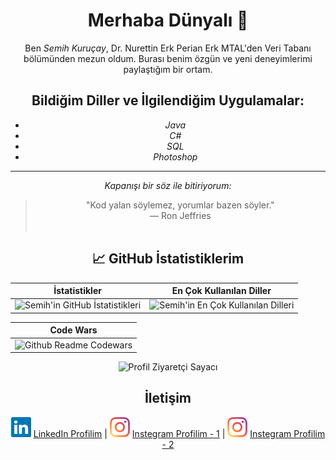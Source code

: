 <div align="center">

# Merhaba Dünyalı 👋 

Ben *Semih Kuruçay*, Dr. Nurettin Erk Perian Erk MTAL'den Veri Tabanı bölümünden mezun oldum. Burası benim özgün ve yeni deneyimlerimi paylaştığım bir ortam.

## Bildiğim Diller ve İlgilendiğim Uygulamalar:

- *Java*
- *C#*
- *SQL*
- *Photoshop*

---

*Kapanışı bir söz ile bitiriyorum:*

> "Kod yalan söylemez, yorumlar bazen söyler."  
> — Ron Jeffries
<br><br>
## 📈 GitHub İstatistiklerim

| İstatistikler | En Çok Kullanılan Diller |
|---------------|---------------------------|
| ![Semih'in GitHub İstatistikleri](https://github-readme-stats.vercel.app/api?username=semihkurucay&show_icons=true&theme=dark&count_private=true&bg_color=000000&text_color=00FF00&icon_color=00FF00) | ![Semih'in En Çok Kullanılan Dilleri](https://github-readme-stats.vercel.app/api/top-langs/?username=semihkurucay&layout=compact&theme=dark&bg_color=000000&text_color=00FF00&icon_color=00FF00) |

| Code Wars |
|-------------------------------------------|
| ![Github Readme Codewars](https://codewars-stats-ignacio-cuadra.vercel.app/?username=foker110)|

![Profil Ziyaretçi Sayacı](https://komarev.com/ghpvc/?username=semihkurucay&color=green)

## İletişim

<img src="https://github.com/CLorant/readme-social-icons/blob/main/small/colored/linkedin.svg" alt="LinkedIn" /> [LinkedIn Profilim](https://www.linkedin.com/in/semih-kuruçay-246305221/?originalSubdomain=tr) | <img src="https://github.com/CLorant/readme-social-icons/blob/main/small/colored/instagram.svg" alt="Instegram" /> [Instegram Profilim - 1](https://www.instagram.com/semih_kurucayy/) | <img src="https://github.com/CLorant/readme-social-icons/blob/main/small/colored/instagram.svg" alt="Instegram" /> [Instegram Profilim - 2](https://www.instagram.com/sk_yazilim/)

</div>
